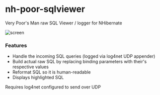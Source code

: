 nh-poor-sqlviewer
=================

Very Poor's Man raw SQL Viewer / logger for NHibernate

![screen](http://i.imgur.com/ht2IUwm.png)

### Features

* Handle the incoming SQL queries (logged via log4net UDP appender)
* Build actual raw SQL by replacing binding parameters with their's respective values
* Reformat SQL so it is human-readable
* Displays highlighted SQL


Requires log4net configured to send over UDP

